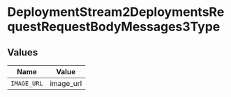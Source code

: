# DeploymentStream2DeploymentsRequestRequestBodyMessages3Type


## Values

| Name        | Value       |
| ----------- | ----------- |
| `IMAGE_URL` | image_url   |